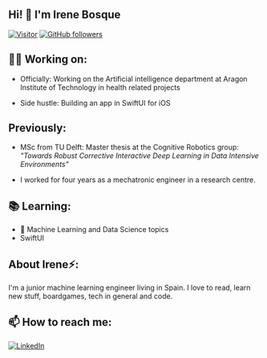 <h2>Hi! 👋 I'm Irene Bosque</h2>

[![Visitor](https://visitor-badge.laobi.icu/badge?page_id=irenebosque.irenebosque)](https://github.com/irenebosque) [![GitHub followers](https://img.shields.io/github/followers/irenebosque.svg?style=social&label=Follow)](https://github.com/irenebosque?tab=followers)
<h2>👩‍💻 Working on:</h2>

- Officially: Working on the Artificial intelligence department at Aragon Institute of Technology in health related projects

- Side hustle: Building an app in SwiftUI for iOS

<h2>Previously:</h2>

- MSc from TU Delft: Master thesis at the Cognitive Robotics group: <i>"Towards Robust Corrective Interactive Deep Learning in Data Intensive Environments"</i> 


- I worked for four years as a mechatronic engineer in a research centre.




<h2>📚 Learning: </h2>

- 🧠 Machine Learning and Data Science topics
- SwiftUI


<h2> About Irene⚡:</h2>
I'm a junior machine learning engineer living in Spain. I love to read, learn new stuff, boardgames, tech in general and code. 


<h2>📫 How to reach me:</h2>

</a> <a href="https://www.linkedin.com/in/irenebosque/">![LinkedIn](https://img.shields.io/badge/LinkedIn-0077B5?style=for-the-badge&logo=linkedin&logoColor=white)</a>


<!--
**irenebosque/irenebosque** is a ✨ _special_ ✨ repository because its `README.md` (this file) appears on your GitHub profile.

Here are some ideas to get you started:

- 🔭 I’m currently working on ...
- 🌱 I’m currently learning ...
- 👯 I’m looking to collaborate on ...
- 🤔 I’m looking for help with ...
- 💬 Ask me about ...
- 📫 How to reach me: ...
- 😄 Pronouns: ...
- ⚡ Fun fact: ...
-->
